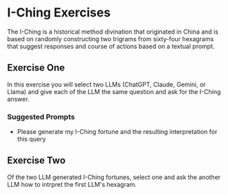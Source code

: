 # I-Ching Exercises
The I-Ching is a historical method divination that originated in China and is based
on randomly constructing two trigrams from sixty-four hexagrams that suggest responses
and course of actions based on a textual prompt. 


## Exercise One
In this exercise you will select two LLMs (ChatGPT, Claude, Gemini, or Llama) and give
each of the LLM the same question and ask for the I-Ching answer.

### Suggested Prompts
- Please generate my I-Ching fortune and the resulting interpretation for this query


## Exercise Two
Of the two LLM generated I-Ching fortunes, select one and ask the another LLM how to 
intrpret the first LLM's hexagram.
